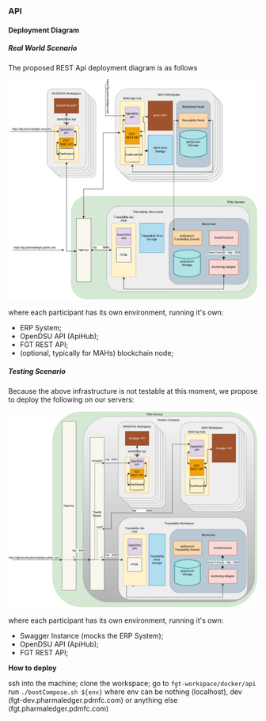 ### API

#### Deployment Diagram

##### Real World Scenario

The proposed REST Api deployment diagram is as follows

![Proposed Intrastructure](resources/drawings/finishedGoodsTraceabilityDSUTypes-fgt-api-deployment.png)

where each participant has its own environment, running it's own:
 - ERP System;
 - OpenDSU API (ApiHub);
 - FGT REST API;
 - (optional, typically for MAHs) blockchain node;

##### Testing Scenario

Because the above infrastructure is not testable at this moment, we propose to deploy the following on our servers:

![Proposed Intrastructure](resources/drawings/finishedGoodsTraceabilityDSUTypes-fgt-api-test-deployment.png)

where each participant has its own environment, running it's own:
- Swagger Instance (mocks the ERP System);
- OpenDSU API (ApiHub);
- FGT REST API;

**How to deploy**

ssh into the machine;
clone the workspace;
go to ```fgt-workspace/docker/api```
run ```./bootCompose.sh ${env}``` where env can be nothing (localhost), dev (fgt-dev.pharmaledger.pdmfc.com) or anything else (fgt.pharmaledger.pdmfc.com)

